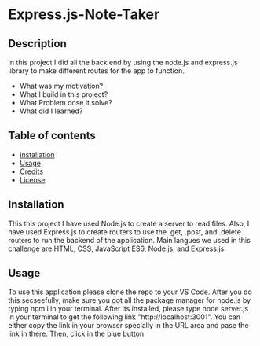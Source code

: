 # Express.js-Note-Taker

## Description 

In this project I did all the back end by using the node.js and express.js library to make different routes for the app to function. 

- What was my motivation? 
- What I build in this project?
- What Problem dose it solve?
- What did I learned?

## Table of contents 

- [installation](#installation)
- [Usage](#usage)
- [Credits](#credits)
- [License](#license)

## Installation 

This this project I have used Node.js to create a server to read files. Also, I have used Express.js to create routers to use the .get, .post, and .delete routers to run the backend of the application. Main langues we used in this challenge are HTML, CSS, JavaScript ES6, Node.js, and Express.js.

## Usage

To use this application please clone the repo to your VS Code. After you do this secseefully, make sure you got all the package manager for node.js by typing npm i in your terminal. After its installed, please type node server.js in your terminal to get the following link "http://localhost:3001". You can either copy the link in your browser specially in the URL area and pase the link in there. Then, click in the blue button 

## 